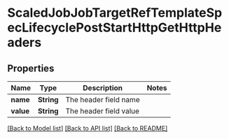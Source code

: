 # ScaledJobJobTargetRefTemplateSpecLifecyclePostStartHttpGetHttpHeaders

## Properties

Name | Type | Description | Notes
------------ | ------------- | ------------- | -------------
**name** | **String** | The header field name | 
**value** | **String** | The header field value | 

[[Back to Model list]](../README.md#documentation-for-models) [[Back to API list]](../README.md#documentation-for-api-endpoints) [[Back to README]](../README.md)


